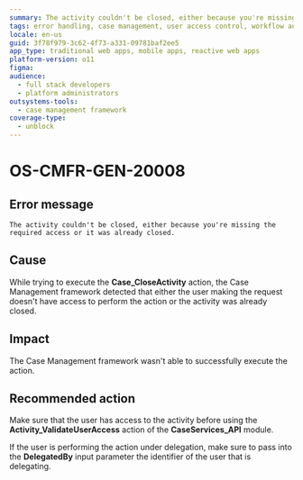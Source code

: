 ```yaml
---
summary: The activity couldn't be closed, either because you're missing the required access or it was already closed.
tags: error handling, case management, user access control, workflow automation
locale: en-us
guid: 3f78f979-3c62-4f73-a331-09781baf2ee5
app_type: traditional web apps, mobile apps, reactive web apps
platform-version: o11
figma:
audience:
  - full stack developers
  - platform administrators
outsystems-tools:
  - case management framework
coverage-type:
  - unblock
---
```


# OS-CMFR-GEN-20008

## Error message

`The activity couldn't be closed, either because you're missing the required access or it was already closed.`

## Cause

While trying to execute the **Case_CloseActivity** action, the Case Management framework detected that either the user making the request doesn't have access to perform the action or the activity was already closed.

## Impact

The Case Management framework wasn't able to successfully execute the action.

## Recommended action

Make sure that the user has access to the activity before using the **Activity_ValidateUserAccess** action of the **CaseServices_API** module.

If the user is performing the action under delegation, make sure to pass into the **DelegatedBy** input parameter the identifier of the user that is delegating.

